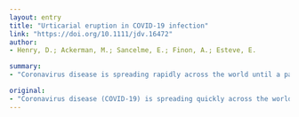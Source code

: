 ```yaml
---
layout: entry
title: "Urticarial eruption in COVID-19 infection"
link: "https://doi.org/10.1111/jdv.16472"
author:
- Henry, D.; Ackerman, M.; Sancelme, E.; Finon, A.; Esteve, E.

summary:
- "Coronavirus disease is spreading rapidly across the world until a pandemic condition was announced by the WHO on March. Many clinical manifestations of this virus are described and new symptoms are emerging particularly outside respiratory sphere. About skin manifestation, few cases of rashes on patients with laboratory-confirmed Covid-19 were described in two Chineses cohorts. The disease is spread quickly across the globe. It is feared to be spreading quickly until the WHO announced a Pandemic disease on March 20. Some clinical symptoms of COVID-19 is spreading quickly across world. Pandemie was announced. Coronavirus is spreading."

original:
- "Coronavirus disease (COVID-19) is spreading quickly across the world, until a pandemic condition was announced by the WHO on March. Many clinical manifestations of this virus are described and new symptoms are emerging particularly outside respiratory sphere, such as anosmia and ageusia which are recent ORL published symptoms. About skin manifestation, few cases of rashes on patients with laboratory-confirmed Covid-19 were described in two Chineses cohorts."
---
```


